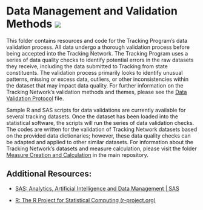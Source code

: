 # Data Management and Validation Methods <img src="/CDCgov/EPHTracking/blob/master/Tracking_Graphic.jpg?raw=true">

This folder contains resources and code for the Tracking Program’s data validation process. All data undergo a thorough validation process before being accepted into the Tracking Network. The Tracking Program uses a series of data quality checks to identify potential errors in the raw datasets they receive, including the data submitted to Tracking from state constituents. The validation process primarily looks to identify unusual patterns, missing or excess data, outliers, or other inconsistencies within the dataset that may impact data quality. For further information on the Tracking Network’s validation methods and themes, please see the [Data Validation Protocol](https://github.com/CDCgov/EPHTracking/blob/master/Data%20Validation/TrackingValidationProtocol_2021.pdf) file. 

Sample R and SAS scripts for data validations are currently available for several tracking datasets. Once the dataset has been loaded into the statistical software, the scripts will run the series of data validation checks. The codes are written for the validation of Tracking Network datasets based on the provided data dictionaries; however, these data quality checks can be adapted and applied to other similar datasets. For information about the Tracking Network’s datasets and measure calculation, please visit the folder [Measure Creation and Calculation](https://github.com/CDCgov/EPHTracking/tree/master/Measure%20Creation) in the main repository. 

## Additional Resources: 

* [SAS: Analytics, Artificial Intelligence and Data Management | SAS](https://www.sas.com/en_us/home.html)

* [R: The R Project for Statistical Computing (r-project.org)](https://www.r-project.org/)
